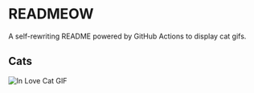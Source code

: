 # READMEOW

A self-rewriting README powered by GitHub Actions to display cat gifs.

## Cats

![In Love Cat GIF](https://media1.giphy.com/media/MDJ9IbxxvDUQM/200.gif?cid=9acd02danud278vxpqm6vuy36md5j6a51h8jhmqscugupnvz&ep=v1_gifs_search&rid=200.gif&ct=g)
